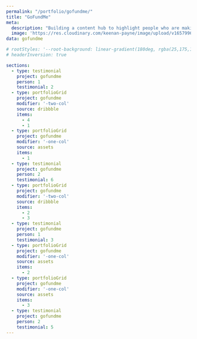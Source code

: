 ```yaml
---
permalink: "/portfolio/gofundme/"
title: "GoFundMe"
meta: 
  description: "Building a content hub to highlight people who are making a difference."
  image: 'https://res.cloudinary.com/keenan-payne/image/upload/v1657996840/portfolio/gofundme/og_sqqaf6.png'
data: gofundme

# rootStyles: '--root-background: linear-gradient(180deg, rgba(25,175,110,1) 0%, rgba(150,215,180,0.5575980392156863) 30vh, rgba(239,239,239,1) 60vh, rgba(199,196,215,1) 85%);'
# headerInversion: true

sections: 
  - type: testimonial
    project: gofundme
    person: 1
    testimonial: 2
  - type: portfolioGrid
    project: gofundme
    modifier: '-two-col'
    source: dribbble
    items: 
      - 4
      - 1
  - type: portfolioGrid
    project: gofundme
    modifier: '-one-col'
    source: assets
    items: 
      - 1
  - type: testimonial
    project: gofundme
    person: 2
    testimonial: 6
  - type: portfolioGrid
    project: gofundme
    modifier: '-two-col'
    source: dribbble
    items: 
      - 2
      - 3
  - type: testimonial
    project: gofundme
    person: 1
    testimonial: 3
  - type: portfolioGrid
    project: gofundme
    modifier: '-one-col'
    source: assets
    items: 
      - 2
  - type: portfolioGrid
    project: gofundme
    modifier: '-one-col'
    source: assets
    items: 
      - 3
  - type: testimonial
    project: gofundme
    person: 2
    testimonial: 5
---
```

